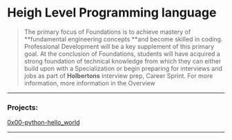 # Heigh Level Programming language
> The primary focus of Foundations is to achieve mastery of **fundamental engineering concepts **and become skilled in coding. Professional Development will be a key supplement of this primary goal. At the conclusion of Foundations, students will have acquired a strong foundation of technical knowledge from which they can either build upon with a Specialization or begin preparing for interviews and jobs as part of **Holbertons** interview prep, Career Sprint. For more information, more information in the Overview


------------


### Projects:

[0x00-python-hello_world](https://github.com/saiAl/alx-higher_level_programming/tree/main/0x00-python-hello_world "0x00-python-hello_world")

------------
